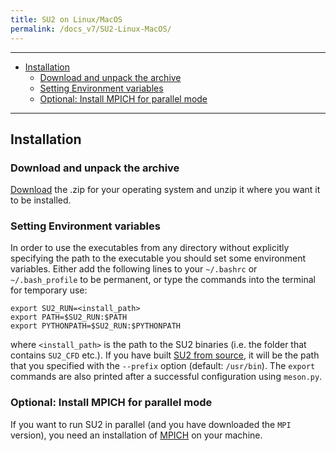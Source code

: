 ```yaml
---
title: SU2 on Linux/MacOS
permalink: /docs_v7/SU2-Linux-MacOS/
---
```


---

- [Installation](#installation)
  - [Download and unpack the archive](#download-and-unpack-the-archive)
  - [Setting Environment variables](#setting-environment-variables)
  - [Optional: Install MPICH for parallel mode](#optional-install-mpich-for-parallel-mode)

---

## Installation 

### Download and unpack the archive
[Download](/download.html) the .zip for your operating system and unzip it where you want it to be installed. 

### Setting Environment variables

In order to use the executables from any directory without explicitly specifying the path to the executable you should set some environment variables. Either add the following lines to your `~/.bashrc` or `~/.bash_profile` to be permanent, or type the commands into the terminal for temporary use:
```
export SU2_RUN=<install_path>
export PATH=$SU2_RUN:$PATH
export PYTHONPATH=$SU2_RUN:$PYTHONPATH
```

where `<install_path>` is the path to the SU2 binaries (i.e. the folder that contains `SU2_CFD` etc.). If you have built [SU2 from source](/su2/docs_v7/Build-SU2-Linux-MacOS/), it will be the path that you specified with the `--prefix` option (default: `/usr/bin`). The `export` commands are also printed after a successful configuration using `meson.py`.


### Optional: Install MPICH for parallel mode

If you want to run SU2 in parallel (and you have downloaded the `MPI` version), you need an installation of [MPICH](https://www.mpich.org/downloads/) on your machine. 
